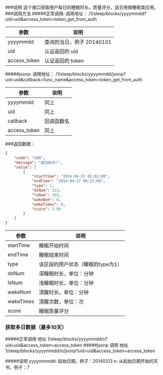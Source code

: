###说明
这个接口获取用户每日的睡眠时长，质量评分，适合用做睡眠类应用。
###调用方法
#####正常调用:
调用地址： /1/sleep/blocks/yyyymmdd?uid=uid&access_token=token_get_from_auth

参数|说明
---|---
yyyymmdd|查询的当日，例子 20140101
uid|认证返回的 uid
access_token|认证返回的 token

#####jsonp: 
调用地址： /1/sleep/blocks/yyyymmdd/jsonp?uid=uid&callback=func_name&access_token=token_get_from_auth

参数|说明
---|---
yyyymmdd|同上
uid|同上
callback|回调函数名
access_token|同上
###返回数据：

```json
{
    "code": "200", 
    "message": "成功标示!", 
    "value": [
        {
            "startTime": "2014-04-27 01:01:00", 
            "endTime": "2014-04-27 09:17:00", 
            "type": 1, 
            "dsNum": 113, 
            "lsNum": 384, 
            "wakeNum": 0, 
            "wakeTimes": 0, 
            "score": 3.00
        }
    ]
}
```

参数|说明
---|---
startTime|睡眠开始时间
endTime|睡眠结束时间
type|该区段的用户状态（睡眠的type为1）
dsNum|深睡眠时长，单位：分钟
lsNum|浅睡眠时长，单位：分钟
wakeNum|清醒时长，单位：分钟
wakeTimes|清醒次数，单位：次
score|睡眠质量评分


### 获取多日数据（最多10天）

#####正常调用
地址 1/sleep/blocks/yyyymmdd/n?uid=uid&access_token=access_token
#####jsonp 调用
地址 1/sleep/blocks/yyyymmdd/n/jsonp?uid=uid&access_token=access_token

#####说明
yyyymmmdd: 起始日期。例子：20140313
n: 从起始日期开始的天书。例子：7
